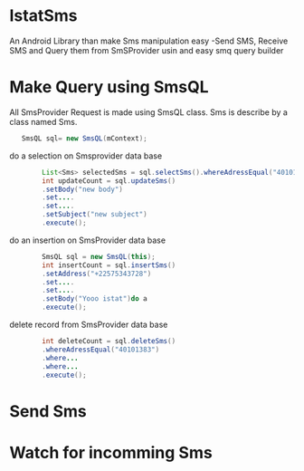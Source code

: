 # IstatSms
An Android Library than make Sms manipulation easy
-Send SMS, Receive SMS and Query them from SmSProvider usin and easy smq query builder



# Make Query using SmsQL
All SmsProvider Request is made using SmsQL class. Sms is describe by a class named Sms.

 ```java
    SmsQL sql= new SmsQL(mContext);
 ```
  
do a selection on Smsprovider data base   
```java
        List<Sms> selectedSms = sql.selectSms().whereAdressEqual("40101383").execute();
        int updateCount = sql.updateSms()
        .setBody("new body")
        .set....
        .set....
        .setSubject("new subject")
        .execute();
 ``` 

do an insertion on SmsProvider data base
```java
        SmsQL sql = new SmsQL(this);
        int insertCount = sql.insertSms()
        .setAddress("+22575343728")
        .set....
        .set....
        .setBody("Yooo istat")do a
        .execute();
```
delete record from SmsProvider data base
 
```java
        int deleteCount = sql.deleteSms()
        .whereAdressEqual("40101383")
        .where...
        .where...
        .execute();
```

# Send Sms


# Watch for incomming Sms

